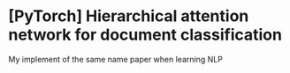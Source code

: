 # [PyTorch] Hierarchical attention network for document classification
My implement of the same name paper when learning NLP